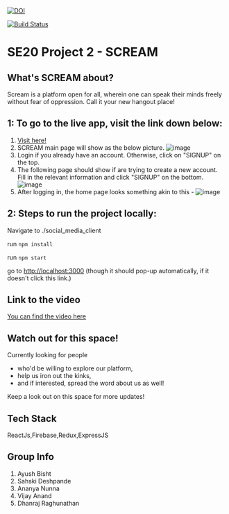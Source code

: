 [![DOI](https://zenodo.org/badge/295059730.svg)](https://zenodo.org/badge/latestdoi/295059730)


[![Build Status](https://travis-ci.com/pranav2595/SE20_Project1.svg?branch=master)](https://travis-ci.com/pranav2595/SE20_Project1)


# SE20 Project 2 - SCREAM

## What's SCREAM about?
Scream is a platform open for all, wherein one can speak their minds freely without fear of oppression.
Call it your new hangout place!

## 1: To go to the live app, visit the link down below:

1. [Visit here!](https://socialape-c629a.web.app/login)
2. SCREAM main page will show as the below picture. 
![image](https://user-images.githubusercontent.com/62627590/93743384-f968b100-fbbd-11ea-90bc-04c86a5fc348.png)
3. Login if you already have an account. Otherwise, click on "SIGNUP" on the top. 
4. The following page should show if are trying to create a new account. Fill in the relevant information and click "SIGNUP" on the bottom. 
![image](https://user-images.githubusercontent.com/62627590/93743685-75fb8f80-fbbe-11ea-8b29-e0b7590d08fd.png)
5. After logging in, the home page looks something akin to this - 
![image](https://user-images.githubusercontent.com/20240706/93819062-38801c00-fc29-11ea-9ca2-80aed3f5675d.png)

## 2: Steps to run the project locally:

Navigate to ./social_media_client

run `npm install`

run `npm start`

go to [http://localhost:3000](http://localhost:3000) (though it should pop-up automatically, if it doesn't click this link.)

## Link to the video
[You can find the video here](https://youtu.be/ryBL-0Kn6u8)

## Watch out for this space!
Currently looking for people 
- who'd be willing to explore our platform, 
- help us iron out the kinks,
- and if interested, spread the word about us as well!

Keep a look out on this space for more updates!

## Tech Stack
ReactJs,Firebase,Redux,ExpressJS

## Group Info
1. Ayush Bisht 
2. Sahski Deshpande
3. Ananya Nunna
4. Vijay Anand
5. Dhanraj Raghunathan

